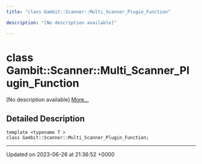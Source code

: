 ```yaml
---
title: "class Gambit::Scanner::Multi_Scanner_Plugin_Function"

description: "[No description available]"

---
```


# class Gambit::Scanner::Multi_Scanner_Plugin_Function



[No description available] [More...](#detailed-description)

## Detailed Description

```
template <typename T >
class Gambit::Scanner::Multi_Scanner_Plugin_Function;
```

-------------------------------

Updated on 2023-06-26 at 21:36:52 +0000
